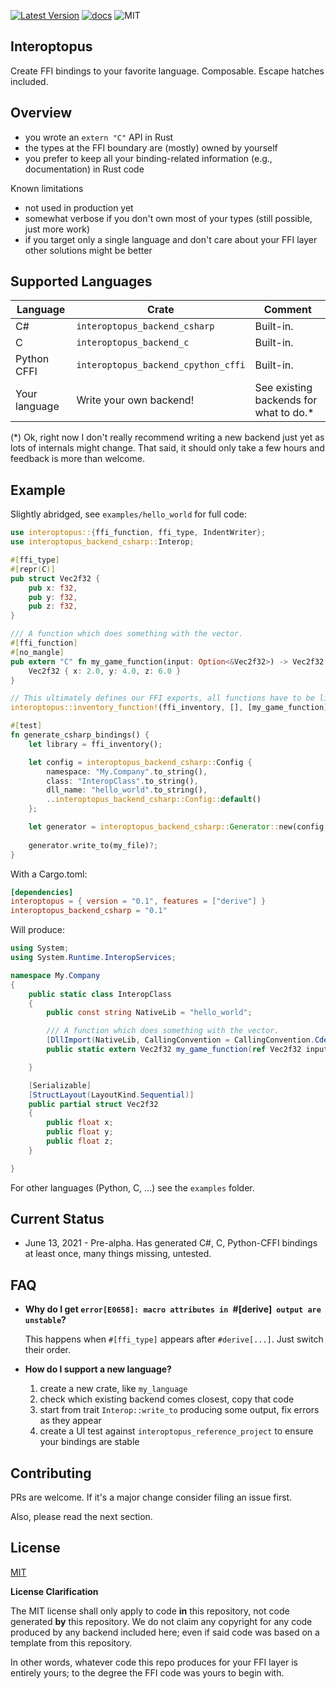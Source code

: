 [![Latest Version]][crates.io]
[![docs]][docs.rs]
![MIT]


## Interoptopus 

Create FFI bindings to your favorite language. Composable. Escape hatches included. 



## Overview

- you wrote an `extern "C"` API in Rust  
- the types at the FFI boundary are (mostly) owned by yourself
- you prefer to keep all your binding-related information (e.g., documentation) in Rust code 

Known limitations
- not used in production yet
- somewhat verbose if you don't own most of your types (still possible, just more work)
- if you target only a single language and don't care about your FFI layer other solutions might be better

## Supported Languages 

| Language | Crate | Comment |
| --- | --- | --- | 
| C# | `interoptopus_backend_csharp` |  Built-in. |
| C | `interoptopus_backend_c` | Built-in. |
| Python CFFI | `interoptopus_backend_cpython_cffi` | Built-in. |
| Your language | Write your own backend! | See existing backends for what to do.* |

(*) Ok, right now I don't really recommend writing a new backend just yet as lots of internals might change. That said, it should only take a few hours and feedback is more than welcome.  



## Example 

Slightly abridged, see `examples/hello_world` for full code:

```rust
use interoptopus::{ffi_function, ffi_type, IndentWriter};
use interoptopus_backend_csharp::Interop;

#[ffi_type]
#[repr(C)]
pub struct Vec2f32 {
    pub x: f32,
    pub y: f32,
    pub z: f32,
}

/// A function which does something with the vector.
#[ffi_function]
#[no_mangle]
pub extern "C" fn my_game_function(input: Option<&Vec2f32>) -> Vec2f32 {
    Vec2f32 { x: 2.0, y: 4.0, z: 6.0 }
}

// This ultimately defines our FFI exports, all functions have to be listed here.
interoptopus::inventory_function!(ffi_inventory, [], [my_game_function]);

#[test]
fn generate_csharp_bindings() {
    let library = ffi_inventory();

    let config = interoptopus_backend_csharp::Config {
        namespace: "My.Company".to_string(),
        class: "InteropClass".to_string(),
        dll_name: "hello_world".to_string(),
        ..interoptopus_backend_csharp::Config::default()
    };

    let generator = interoptopus_backend_csharp::Generator::new(config, library);
    
    generator.write_to(my_file)?;
}
```

With a Cargo.toml:

```toml
[dependencies]
interoptopus = { version = "0.1", features = ["derive"] }
interoptopus_backend_csharp = "0.1"
```


Will produce:

```cs
using System;
using System.Runtime.InteropServices;

namespace My.Company
{
    public static class InteropClass
    {
        public const string NativeLib = "hello_world";

        /// A function which does something with the vector.
        [DllImport(NativeLib, CallingConvention = CallingConvention.Cdecl, EntryPoint = "my_game_function")]
        public static extern Vec2f32 my_game_function(ref Vec2f32 input);

    }

    [Serializable]
    [StructLayout(LayoutKind.Sequential)]
    public partial struct Vec2f32
    {
        public float x;
        public float y;
        public float z;
    }

}
```

For other languages (Python, C, ...) see the `examples` folder.


## Current Status

- June 13, 2021 - Pre-alpha. Has generated C#, C, Python-CFFI bindings at least once, many things missing, untested.



## FAQ

- **Why do I get `error[E0658]: macro attributes in `#[derive]` output are unstable`?**
  
  This happens when `#[ffi_type]` appears after `#derive[...]`. Just switch their order.


- **How do I support a new language?**

  1) create a new crate, like `my_language`
  1) check which existing backend comes closest, copy that code  
  1) start from trait `Interop::write_to` producing some output, fix errors as they appear 
  1) create a UI test against `interoptopus_reference_project` to ensure your bindings are stable  


## Contributing

PRs are welcome. If it's a major change consider filing an issue first. 

Also, please read the next section. 


## License

[MIT](https://opensource.org/licenses/MIT)

**License Clarification** 

The MIT license shall only apply to code **in** this repository, not code generated **by** this repository. We do not claim any copyright for any code produced by any backend included here; even if said code was based on a template from this repository.  

In other words, whatever code this repo produces for your FFI layer is entirely yours; to the degree the FFI code was yours to begin with.

[Latest Version]: https://img.shields.io/crates/v/interoptopus.svg
[crates.io]: https://crates.io/crates/interoptopus
[MIT]: https://img.shields.io/badge/license-MIT-blue.svg
[docs]: https://docs.rs/interoptopus/badge.svg
[docs.rs]: https://docs.rs/interoptopus/
